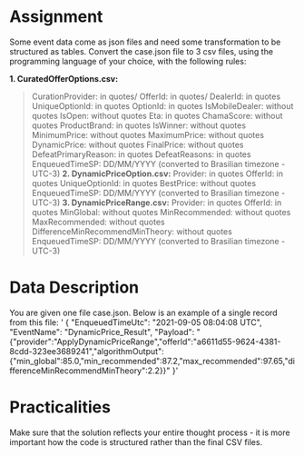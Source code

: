 # Assignment
Some event data come as json files and need some transformation to be structured as tables. Convert the case.json file to 3 csv files, using the programming language of your choice, with the following rules:

**1. CuratedOfferOptions.csv:**
>CurationProvider: in quotes/
>OfferId: in quotes/
>DealerId: in quotes
>UniqueOptionId: in quotes
>OptionId: in quotes
>IsMobileDealer: without quotes
>IsOpen: without quotes
>Eta: in quotes
>ChamaScore: without quotes
>ProductBrand: in quotes
>IsWinner: without quotes
>MinimumPrice: without quotes
>MaximumPrice: without quotes
>DynamicPrice: without quotes
>FinalPrice: without quotes
>DefeatPrimaryReason: in quotes
>DefeatReasons: in quotes
>EnqueuedTimeSP: DD/MM/YYYY (converted to Brasilian timezone - UTC-3)
**2. DynamicPriceOption.csv:**
>Provider: in quotes
>OfferId: in quotes
>UniqueOptionId: in quotes
>BestPrice: without quotes
>EnqueuedTimeSP: DD/MM/YYYY (converted to Brasilian timezone - UTC-3)
**3. DynamicPriceRange.csv:**
>Provider: in quotes
>OfferId: in quotes
>MinGlobal: without quotes
>MinRecommended: without quotes
>MaxRecommended: without quotes
>DifferenceMinRecommendMinTheory: without quotes
>EnqueuedTimeSP: DD/MM/YYYY (converted to Brasilian timezone - UTC-3)
# Data Description
You are given one file case.json. Below is an example of a single record from this file:
'
{
    "EnqueuedTimeUtc": "2021-09-05 08:04:08 UTC",
    "EventName": "DynamicPrice_Result",
    "Payload": "{\"provider\":\"ApplyDynamicPriceRange\",\"offerId\":\"a6611d55-9624-4381-8cdd-323ee3689241\",\"algorithmOutput\":{\"min_global\":85.0,\"min_recommended\":87.2,\"max_recommended\":97.65,\"differenceMinRecommendMinTheory\":2.2}}"
  }'
# Practicalities
Make sure that the solution reflects your entire thought process - it is more important how the code is structured rather than the final CSV files.